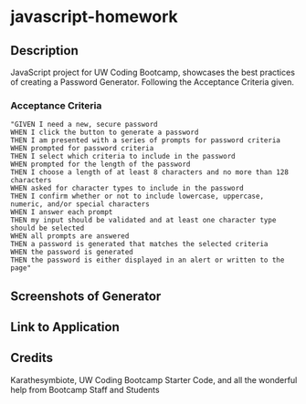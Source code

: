 # javascript-homework
## Description
JavaScript project for UW Coding Bootcamp, showcases the best practices of creating a Password Generator. Following the Acceptance Criteria given. 

### Acceptance Criteria

```
"GIVEN I need a new, secure password
WHEN I click the button to generate a password
THEN I am presented with a series of prompts for password criteria
WHEN prompted for password criteria
THEN I select which criteria to include in the password
WHEN prompted for the length of the password
THEN I choose a length of at least 8 characters and no more than 128 characters
WHEN asked for character types to include in the password
THEN I confirm whether or not to include lowercase, uppercase, numeric, and/or special characters
WHEN I answer each prompt
THEN my input should be validated and at least one character type should be selected
WHEN all prompts are answered
THEN a password is generated that matches the selected criteria
WHEN the password is generated
THEN the password is either displayed in an alert or written to the page"
```

## Screenshots of Generator 

## Link to Application


## Credits
Karathesymbiote, UW Coding Bootcamp Starter Code, and all the wonderful help from Bootcamp Staff and Students

